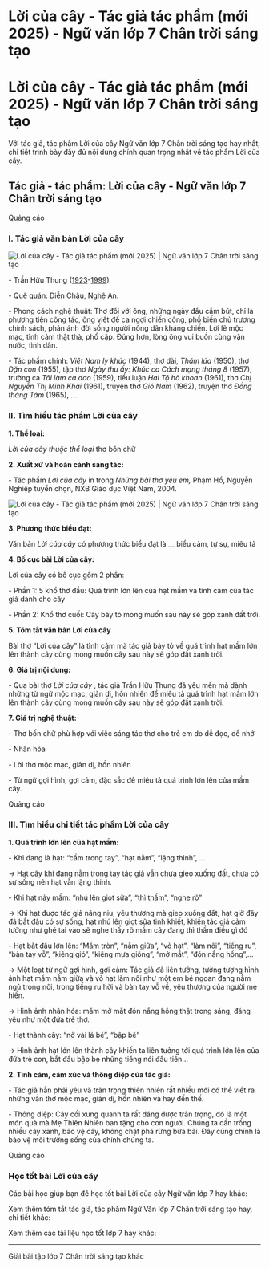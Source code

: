 # Lời của cây - Tác giả tác phẩm (mới 2025) - Ngữ văn lớp 7 Chân trời sáng tạo

# Lời của cây - Tác giả tác phẩm (mới 2025) - Ngữ văn lớp 7 Chân trời sáng tạo

Với tác giả, tác phẩm Lời của cây Ngữ văn lớp 7 Chân trời sáng tạo hay nhất, chi tiết trình bày đầy đủ nội dung chính quan trọng nhất về tác phẩm Lời của cây.

## Tác giả - tác phẩm: Lời của cây - Ngữ văn lớp 7 Chân trời sáng tạo

Quảng cáo

### **I. Tác giả văn bản Lời của cây**

![Lời của cây - Tác giả tác phẩm \(mới 2025\) | Ngữ văn lớp 7 Chân trời sáng tạo](https://vietjack.com/soan-van-lop-7-ct/images/tac-gia-tac-pham-loi-cua-cay.PNG)

\- Trần Hữu Thung ([1923](https://vi.wikipedia.org/wiki/1923 "1923")-[1999](https://vi.wikipedia.org/wiki/1999 "1999")) 

\- Quê quán: Diễn Châu, Nghệ An.

\- Phong cách nghệ thuật: Thơ đối với ông, những ngày đầu cầm bút, chỉ là phương tiện công tác, ông viết để ca ngợi chiến công, phổ biến chủ trương chính sách, phản ánh đời sống người nông dân kháng chiến. Lời lẽ mộc mạc, tình cảm thật thà, phổ cập. Đúng hơn, lòng ông vui buồn cùng vận nước, tình dân.

\- Tác phẩm chính: _Việt Nam ly khúc_ (1944), thơ dài, _Thăm lúa_ (1950), thơ _Dặn con_ (1955), tập thơ _Ngày thu ấy: Khúc ca Cách mạng tháng 8_ (1957), trường ca _Tôi làm ca dao_ (1959), tiểu luận _Hai Tộ hò khoan_ (1961), thơ _Chị Nguyễn Thị Minh Khai_ (1961), truyện thơ _Gió Nam_ (1962), truyện thơ _Đồng tháng Tám_ (1965), ….

### **II. Tìm hiểu tác phẩm Lời của cây**

**1\. Thể loại:**

_Lời của cây thuộc thể loại_ thơ bốn chữ

**2\. Xuất xứ và hoàn cảnh sáng tác:**

\- Tác phẩm _Lời của cây_ in trong _Những bài thơ yêu em,_ Phạm Hổ, Nguyễn Nghiệp tuyển chọn, NXB Giáo dục Việt Nam, 2004.

![Lời của cây - Tác giả tác phẩm \(mới 2025\) | Ngữ văn lớp 7 Chân trời sáng tạo](https://vietjack.com/soan-van-lop-7-ct/images/tac-gia-tac-pham-loi-cua-cay-1.PNG)

**3\. Phương thức biểu đạt:**

Văn bản _Lời của cây_ có phương thức biểu đạt là __ biểu cảm, tự sự, miêu tả

**4\. Bố cục bài Lời của cây:**

Lời của cây có bố cục gồm 2 phần:

\- Phần 1: 5 khổ thơ đầu: Quá trình lớn lên của hạt mầm và tình cảm của tác giả dành cho cây

\- Phần 2: Khổ thơ cuối: Cây bày tỏ mong muốn sau này sẽ góp xanh đất trời.

**5\. Tóm tắt văn bản Lời của cây**

Bài thơ “Lời của cây” là tình cảm mà tác giả bày tỏ về quá trình hạt mầm lớn lên thành cây cùng mong muốn cây sau này sẽ góp đất xanh trời.

**6\. Giá trị nội dung:**

\- Qua bài thơ _Lời của cây_ , tác giả Trần Hữu Thung đã yêu mến mà dành những từ ngữ mộc mạc, giản dị, hồn nhiên để miêu tả quá trình hạt mầm lớn lên thành cây cùng mong muốn cây sau này sẽ góp đất xanh trời.

**7\. Giá trị nghệ thuật:**

\- Thơ bốn chữ phù hợp với việc sáng tác thơ cho trẻ em do dễ đọc, dễ nhớ 

\- Nhân hóa

\- Lời thơ mộc mạc, giản dị, hồn nhiên

\- Từ ngữ gợi hình, gợi cảm, đặc sắc để miêu tả quá trình lớn lên của mầm cây.

Quảng cáo

### **III. Tìm hiểu chi tiết tác phẩm Lời của cây**

**1\. Quá trình lớn lên của hạt mầm:**

\- Khi đang là hạt: “cầm trong tay”, “hạt nằm”, “lặng thinh”, …

→ Hạt cây khi đang nằm trong tay tác giả vẫn chưa gieo xuống đất, chưa có sự sống nên hạt vẫn lặng thinh.

\- Khi hạt nảy mầm: “nhú lên giọt sữa”, “thì thầm”, “nghe rõ”

→ Khi hạt được tác giả nâng niu, yêu thương mà gieo xuống đất, hạt giờ đây đã bắt đầu có sự sống, hạt nhú lên giọt sữa tinh khiết, khiến tác giả cảm tưởng như ghé tai vào sẽ nghe thấy rõ mầm cây đang thì thầm điều gì đó

\- Hạt bắt đầu lớn lên: “Mầm tròn”, “nằm giữa”, “vỏ hạt”, “làm nôi”, “tiếng ru”, “bàn tay vỗ”, “kiêng gió”, “kiêng mưa giông”, “mở mắt”, “đón nắng hồng”,…

→ Một loạt từ ngữ gợi hình, gợi cảm: Tác giả đã liên tưởng, tưởng tượng hình ảnh hạt mầm nằm giữa và vỏ hạt làm nôi như một em bé ngoan đang nằm ngủ trong nôi, trong tiếng ru hời và bàn tay vỗ về, yêu thương của người mẹ hiền.

→ Hình ảnh nhân hóa: mầm mở mắt đón nắng hồng thật trong sáng, đáng yêu như một đứa trẻ thơ.

\- Hạt thành cây: “nở vài lá bé”, “bập bẽ”

→ Hình ảnh hạt lớn lên thành cây khiến ta liên tưởng tới quá trình lớn lên của đứa trẻ con, bắt đầu bập bẹ những tiếng nói đầu tiên…

**2\. Tình cảm, cảm xúc và thông điệp của tác giả:**

\- Tác giả hẳn phải yêu và trân trọng thiên nhiên rất nhiều mới có thể viết ra những vần thơ mộc mạc, giản dị, hồn nhiên và hay đến thế.

\- Thông điệp: Cây cối xung quanh ta rất đáng được trân trọng, đó là một món quà mà Mẹ Thiên Nhiên ban tặng cho con người. Chúng ta cần trồng nhiều cây xanh, bảo vệ cây, không chặt phá rừng bừa bãi. Đây cũng chính là bảo vệ môi trường sống của chính chúng ta.

Quảng cáo

### **Học tốt bài Lời của cây**

Các bài học giúp bạn để học tốt bài Lời của cây Ngữ văn lớp 7 hay khác:

Xem thêm tóm tắt tác giả, tác phẩm Ngữ Văn lớp 7 Chân trời sáng tạo hay, chi tiết khác:

Xem thêm các tài liệu học tốt lớp 7 hay khác:

* * *

Giải bài tập lớp 7 Chân trời sáng tạo khác
